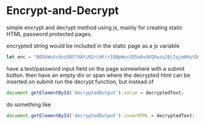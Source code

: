 # Encrypt-and-Decrypt
simple encrypt and decrypt method using js, mainly for creating static HTML password protected pages.

encrypted string would be included in the static page as a js variable
```js
let enc = "BO5kWuXcdozO857XAYiM2rLHFrrIQ8pWustD5a0vGKQXwzu28jIqjmAHytDdnJfAmbTog2U6zNAC8ZcNk8ynkGM76vbUJmrdoxYALgD7yfpLexa22pY1cpXklkdFQsP+7PtO1kEYpyy3xv5F1ME9isp/kmjA1nUxs7Ero0ExS2JXpI/ekDcLqlAmRuEjnlqcMhHkwSikTLDIhDEH6OZ82OPPk7hcZORXvB3r9U+5dYcyjTFOzroEEWYScwGQoNOp9VSPl77qqM0vPAhB3OqqRUKMKpRjSub7aUVcX1KcOUmxG2hWlFYgQATxNoayRlvYD3NVuWqYM8JajJCMjh/LLYWisBI63yUNU9JMjPpgFriRII0A3eQlbq/JBRQx8hsF7D3npy9Vj+n8DWWjTuVprWQDc+y8h5EGDoUy7l0/6V7dgAemn/2pvb/ZHU+xqxq0Opud2MTmCtE=:WqegOzp99tAug2l6";
```

have a text/password input field on the page somewhere with a submit button.
then have an empty div or span where the decrypted html can be inserted
on submit run the decrypt function, but instead of 
```js
document.getElementById('decryptedOutput').value = decryptedText;
```
do something like
```js
document.getElementById('decryptedOutput').innerHTML = decryptedText;
```